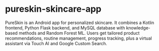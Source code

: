 # pureskin-skincare-app
PureSkin is an Android app for personalized skincare. It combines a Kotlin frontend, Python Flask backend, and MySQL database with knowledge-based methods and Random Forest ML. Users get tailored product recommendations, routine management, progress tracking, plus a virtual assistant via Touch AI and Google Custom Search.
